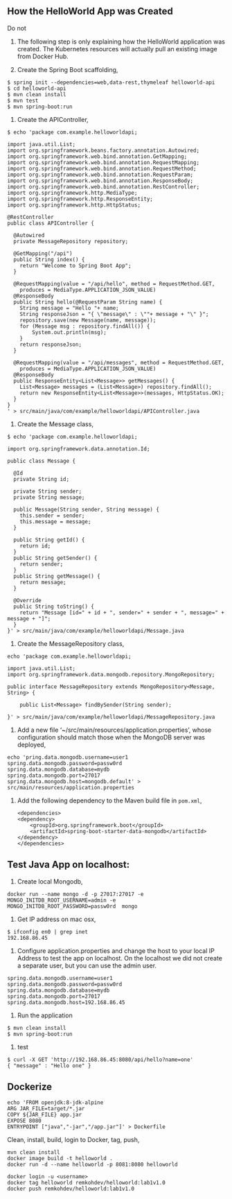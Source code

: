
## How the HelloWorld App was Created

Do not 

1. The following step is only explaining how the HelloWorld application was created. The Kubernetes resources will actually pull an existing image from Docker Hub.

2. Create the Spring Boot scaffolding,
```
$ spring init --dependencies=web,data-rest,thymeleaf helloworld-api
$ cd helloworld-api
$ mvn clean install
$ mvn test
$ mvn spring-boot:run
```

1. Create the APIController,

```
$ echo 'package com.example.helloworldapi;

import java.util.List;
import org.springframework.beans.factory.annotation.Autowired;
import org.springframework.web.bind.annotation.GetMapping;
import org.springframework.web.bind.annotation.RequestMapping;
import org.springframework.web.bind.annotation.RequestMethod;
import org.springframework.web.bind.annotation.RequestParam;
import org.springframework.web.bind.annotation.ResponseBody;
import org.springframework.web.bind.annotation.RestController;
import org.springframework.http.MediaType;
import org.springframework.http.ResponseEntity;
import org.springframework.http.HttpStatus;

@RestController
public class APIController {

  @Autowired
  private MessageRepository repository;
    
  @GetMapping("/api")
  public String index() {
    return "Welcome to Spring Boot App";
  }

  @RequestMapping(value = "/api/hello", method = RequestMethod.GET,
    produces = MediaType.APPLICATION_JSON_VALUE)
  @ResponseBody
  public String hello(@RequestParam String name) {
    String message = "Hello "+ name;
    String responseJson = "{ \"message\" : \""+ message + "\" }";
    repository.save(new Message(name, message));
    for (Message msg : repository.findAll()) {
        System.out.println(msg);
    }
    return responseJson;
  }

  @RequestMapping(value = "/api/messages", method = RequestMethod.GET,
    produces = MediaType.APPLICATION_JSON_VALUE)
  @ResponseBody
  public ResponseEntity<List<Message>> getMessages() {
    List<Message> messages = (List<Message>) repository.findAll();
    return new ResponseEntity<List<Message>>(messages, HttpStatus.OK);
  }
}
' > src/main/java/com/example/helloworldapi/APIController.java
```

1. Create the Message class,

```
$ echo 'package com.example.helloworldapi;

import org.springframework.data.annotation.Id;

public class Message {

  @Id
  private String id;
  
  private String sender;
  private String message;

  public Message(String sender, String message) {
    this.sender = sender;
    this.message = message;
  }

  public String getId() {
    return id;
  }
  public String getSender() {
    return sender;
  }
  public String getMessage() {
    return message;
  }

  @Override
  public String toString() {
    return "Message [id=" + id + ", sender=" + sender + ", message=" + message + "]";
  }
}' > src/main/java/com/example/helloworldapi/Message.java
```

1. Create the MessageRepository class,

```
echo 'package com.example.helloworldapi;

import java.util.List;
import org.springframework.data.mongodb.repository.MongoRepository;

public interface MessageRepository extends MongoRepository<Message, String> {

	public List<Message> findBySender(String sender);

}' > src/main/java/com/example/helloworldapi/MessageRepository.java
```

1. Add a new file ‘~/src/main/resources/application.properties’, whose configuration should match those when the MongoDB server was deployed,

```
echo 'pring.data.mongodb.username=user1
spring.data.mongodb.password=passw0rd
spring.data.mongodb.database=mydb
spring.data.mongodb.port=27017
spring.data.mongodb.host=mongodb.default' > src/main/resources/application.properties
```

1. Add the following dependency to the Maven build file in `pom.xml`,

    ```
    <dependencies>
    <dependency>
        <groupId>org.springframework.boot</groupId>
        <artifactId>spring-boot-starter-data-mongodb</artifactId>
    </dependency>
    </dependencies>
    ```


## Test Java App on localhost:

1. Create local Mongodb,
```
docker run --name mongo -d -p 27017:27017 -e MONGO_INITDB_ROOT_USERNAME=admin -e MONGO_INITDB_ROOT_PASSWORD=passw0rd  mongo
```

1. Get IP address on mac osx,
```
$ ifconfig en0 | grep inet
192.168.86.45
```

1. Configure application.properties and change the host to your local IP Address to test the app on localhost. On the localhost we did not create a separate user, but you can use the admin user.
```
spring.data.mongodb.username=user1
spring.data.mongodb.password=passw0rd
spring.data.mongodb.database=mydb
spring.data.mongodb.port=27017
spring.data.mongodb.host=192.168.86.45
```


1. Run the application
```
$ mvn clean install
$ mvn spring-boot:run
```

1. test
```
$ curl -X GET 'http://192.168.86.45:8080/api/hello?name=one'
{ "message" : "Hello one" }
```

## Dockerize

```
echo 'FROM openjdk:8-jdk-alpine
ARG JAR_FILE=target/*.jar
COPY ${JAR_FILE} app.jar
EXPOSE 8080
ENTRYPOINT ["java","-jar","/app.jar"]' > Dockerfile
```

Clean, install, build, login to Docker, tag, push,
```
mvn clean install
docker image build -t helloworld .
docker run -d --name helloworld -p 8081:8080 helloworld

docker login -u <username>
docker tag helloworld remkohdev/helloworld:lab1v1.0
docker push remkohdev/helloworld:lab1v1.0
```


